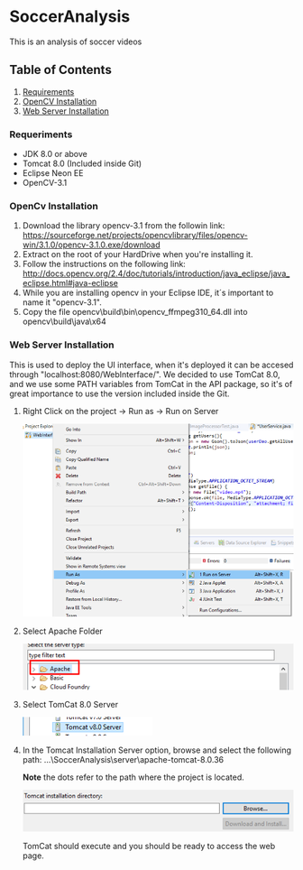 # SoccerAnalysis
This is an analysis of soccer videos

## Table of Contents
1. [Requirements](#requeriments)
2. [OpenCV Installation](#opencv-installation)
3. [Web Server Installation](#web-server-installation)

### Requeriments

- JDK 8.0 or above
- Tomcat 8.0 (Included inside Git)
- Eclipse Neon EE
- OpenCV-3.1

### OpenCv Installation
1. Download the library opencv-3.1 from the followin link: https://sourceforge.net/projects/opencvlibrary/files/opencv-win/3.1.0/opencv-3.1.0.exe/download
2. Extract on the root of your HardDrive when you're installing it.
3. Follow the instructions on the following link: http://docs.opencv.org/2.4/doc/tutorials/introduction/java_eclipse/java_eclipse.html#java-eclipse
4. While you are installing opencv in your Eclipse IDE, it´s important to name it "opencv-3.1".
5. Copy the file opencv\build\bin\opencv_ffmpeg310_64.dll into opencv\build\java\x64 


### Web Server Installation

This is used to deploy the UI interface, when it's deployed it can be accesed through "localhost:8080/WebInterface/".
We decided to use TomCat 8.0, and we use some PATH variables from TomCat in the API package, so it's of great importance
to use the version included inside the Git. 

1. Right Click on the project -> Run as -> Run on Server

	![Alt text](ImagesReadme/Tutorial1.png?raw=true "Tutorial1")
2. Select Apache Folder

	![Alt text](ImagesReadme/Tutorial2.png?raw=true "Tutorial2")

3. Select TomCat 8.0 Server

	![Alt text](ImagesReadme/Tutorial3.png?raw=true "Tutorial3")

4. In the Tomcat Installation Server option, browse and select the following path: ...\SoccerAnalysis\server\apache-tomcat-8.0.36 

	**Note** the dots refer to the path where the project is located.

	![Alt text](ImagesReadme/Tutorial4.png?raw=true "Tutorial4")

	TomCat should execute and you should be ready to access the web page.
